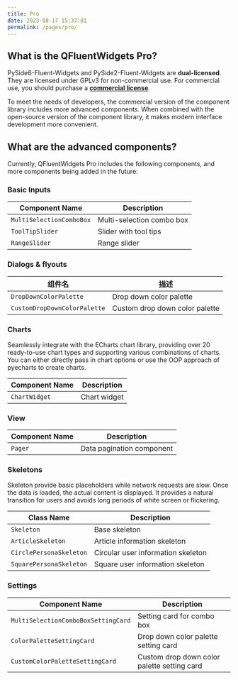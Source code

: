 ```yaml
---
title: Pro
date: 2023-08-17 15:37:01
permalink: /pages/pro/
---
```


## What is the QFluentWidgets Pro?

PySide6-Fluent-Widgets and PySide2-Fluent-Widgets are **dual-licensed**. They are licensed under GPLv3 for non-commercial use. For commercial use, you should purchase a [**commercial license**](/price).

To meet the needs of developers, the commercial version of the component library includes more advanced components. When combined with the open-source version of the component library, it makes modern interface development more convenient.

## What are the advanced components?

Currently, QFluentWidgets Pro includes the following components, and more components being added in the future:

### Basic Inputs

| Component Name           | Description               |
| ------------------------ | ------------------------- |
| `MultiSelectionComboBox` | Multi-selection combo box |
| `ToolTipSlider`          | Slider with tool tips     |
| `RangeSlider`            | Range slider              |

### Dialogs & flyouts

| 组件名                       | 描述                           |
| ---------------------------- | ------------------------------ |
| `DropDownColorPalette`       | Drop down color palette        |
| `CustomDropDownColorPalette` | Custom drop down color palette |

### Charts

Seamlessly integrate with the ECharts chart library, providing over 20 ready-to-use chart types and supporting various combinations of charts. You can either directly pass in chart options or use the OOP approach of pyecharts to create charts.

| Component Name | Description  |
| -------------- | ------------ |
| `ChartWidget`  | Chart widget |


### View
| Component Name | Description               |
| -------------- | ------------------------- |
| `Pager`        | Data pagination component |


### Skeletons

Skeleton provide basic placeholders while network requests are slow. Once the data is loaded, the actual content is displayed. It provides a natural transition for users and avoids long periods of white screen or flickering.

| Class Name              | Description                        |
| ----------------------- | ---------------------------------- |
| `Skeleton`              | Base skeleton                      |
| `ArticleSkeleton`       | Article information skeleton       |
| `CirclePersonaSkeleton` | Circular user information skeleton |
| `SquarePersonaSkeleton` | Square user information skeleton   |


### Settings

| Component Name                      | Description                                 |
| ----------------------------------- | ------------------------------------------- |
| `MultiSelectionComboBoxSettingCard` | Setting card for combo box                  |
| `ColorPaletteSettingCard`           | Drop down color palette setting card        |
| `CustomColorPaletteSettingCard`     | Custom drop down color palette setting card |